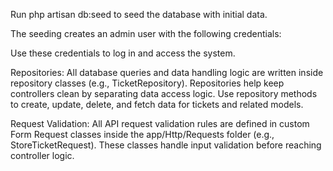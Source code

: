 Run php artisan db:seed to seed the database with initial data.

The seeding creates an admin user with the following credentials:

<!--?Email: franklinroswer@gmail.com -->
<!--?Password: 12345678 -->

Use these credentials to log in and access the system.

Repositories:
All database queries and data handling logic are written inside repository classes (e.g., TicketRepository).
Repositories help keep controllers clean by separating data access logic.
Use repository methods to create, update, delete, and fetch data for tickets and related models.

Request Validation:
All API request validation rules are defined in custom Form Request classes inside the app/Http/Requests folder (e.g., StoreTicketRequest).
These classes handle input validation before reaching controller logic.

<!-- Public Auth Routes:

POST /login — User login (FrontloginController@login)

POST /register — User registration (FrontRegisterController@register)

POST /logout — User logout (FrontloginController@logout)

Authenticated User:

GET /user — Get authenticated user info (middleware auth:sanctum)

Admin Routes (prefix: /admin):

Ticket Routes (prefix: /admin/ticket):

GET /index — List all tickets (TicketController@index)

POST /store — Create a ticket (TicketController@store)

PUT /update/{id} — Update a ticket by ID (TicketController@update)

GET /delete/{id} — Delete a ticket by ID (TicketController@destroy)

GET /show/{id} — Show ticket details by ID (TicketController@show)

Replay Routes (prefix: /admin/replay):

POST /store — Store a ticket replay (TicketReplayController@store)

POST /show/{id} — Show ticket replay(s) for ticket (TicketReplayController@show)

Test Auth Route:

GET /test-auth — Returns current authenticated user info (user ID and user object) -->